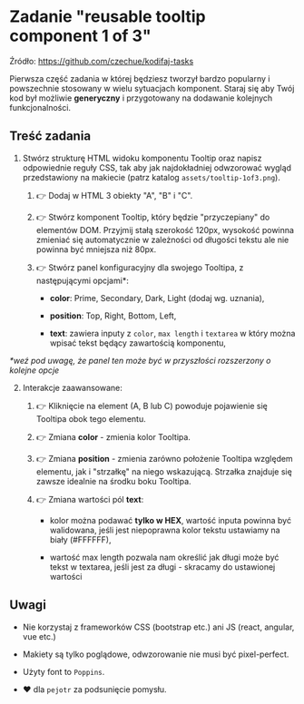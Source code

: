 # Zadanie "reusable tooltip component 1 of 3"

Źródło: https://github.com/czechue/kodifaj-tasks

Pierwsza część zadania w której będziesz tworzył bardzo popularny i powszechnie stosowany w wielu sytuacjach komponent. Staraj się aby Twój kod był możliwie **generyczny** i przygotowany na dodawanie kolejnych funkcjonalności.

## Treść zadania

1. Stwórz strukturę HTML widoku komponentu Tooltip oraz napisz odpowiednie reguły CSS, tak aby jak najdokładniej odwzorować wygląd przedstawiony na makiecie (patrz katalog `assets/tooltip-1of3.png`).

    1. :point_right: Dodaj w HTML 3 obiekty "A", "B" i "C".

    2. :point_right: Stwórz komponent Tooltip, który będzie "przyczepiany" do elementów DOM. Przyjmij stałą szerokość 120px, wysokość powinna zmieniać się automatycznie w zależności od długości tekstu ale nie powinna być mniejsza niż 80px.

    3. :point_right: Stwórz panel konfiguracyjny dla swojego Tooltipa, z następującymi opcjami*:

        - **color**: Prime, Secondary, Dark, Light (dodaj wg. uznania),

        - **position**: Top, Right, Bottom, Left,

        - **text**: zawiera inputy z `color`, `max length` i `textarea` w który można wpisać tekst będący zawartością komponentu,

_*weź pod uwagę, że panel ten może być w przyszłości rozszerzony o kolejne opcje_

2. Interakcje zaawansowane:

    1. :point_right: Kliknięcie na element (A, B lub C) powoduje pojawienie się Tooltipa obok tego elementu.

    2. :point_right: Zmiana **color** - zmienia kolor Tooltipa.

    3. :point_right: Zmiana **position** - zmienia zarówno położenie Tooltipa względem elementu, jak i "strzałkę" na niego wskazującą. Strzałka znajduje się zawsze idealnie na środku boku Tooltipa.

    4. :point_right: Zmiana wartości pól **text**:

        - kolor można podawać **tylko w HEX**, wartość inputa powinna być walidowana, jeśli jest niepoprawna kolor tekstu ustawiamy na biały (#FFFFFF),

        - wartość max length pozwala nam określić jak długi może być tekst w textarea, jeśli jest za długi - skracamy do ustawionej wartości

## Uwagi
    
*   Nie korzystaj z frameworków CSS (bootstrap etc.) ani JS (react, angular, vue etc.)

*   Makiety są tylko poglądowe, odwzorowanie nie musi być pixel-perfect.

*   Użyty font to `Poppins`.

*  :heart: dla `pejotr` za podsunięcie pomysłu.
